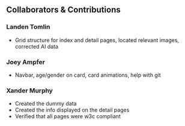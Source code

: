 ## Collaborators & Contributions ##
### Landen Tomlin
-  Grid structure for index and detail pages, located relevant images, corrected AI data
### Joey Ampfer  
-  Navbar, age/gender on card, card animations, help with git
### Xander Murphy
-  Created the dummy data 
-  Created the info displayed on the detail pages
-  Verified that all pages were w3c compliant